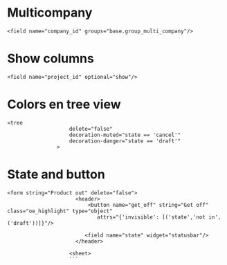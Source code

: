 # Multicompany
```
<field name="company_id" groups="base.group_multi_company"/>
```

# Show columns
```
<field name="project_id" optional="show"/>
```

# Colors en tree view
```
<tree
                    delete="false"
                    decoration-muted="state == 'cancel'"
                    decoration-danger="state == 'draft'"
                >
```


# State and button
```
<form string="Product out" delete="false">
                      <header>
                          <button name="get_off" string="Get off" class="oe_highlight" type="object"
                             attrs="{'invisible': [('state','not in',('draft'))]}"/>

                         <field name="state" widget="statusbar"/>
                      </header>

                    <sheet>
                    ```
